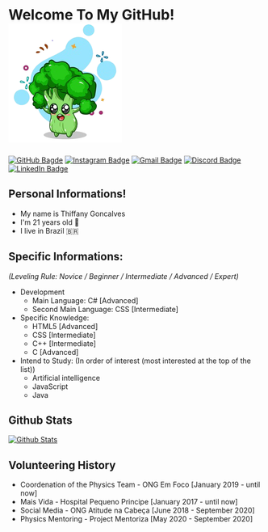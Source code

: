 # Welcome To My GitHub! ![Brocolinho](./images/brocolinho.png)
  
[![GitHub Bagde](https://img.shields.io/badge/-Follow%20Me!-3264ad?style=flat-square&labelColor=3264ad&logo=github&logoColor=white)](https://github.com/thiffany33)
[![Instagram Badge](https://img.shields.io/badge/-@Thiffany-3264ad?style=flat-square&labelColor=3264ad&logo=instagram&logoColor=white&link=https://instagram.com/thiffany33)](https://instagram.com/thiffany33)
[![Gmail Badge](https://img.shields.io/badge/-thiffanygabrielle48@gmail.com-3264ad?style=flat-square&labelColor=3264ad&logo=Gmail&logoColor=white&link=mailto:thiffanygabrielle48@gmail.com)](mailto:thiffanygabrielle48@gmail.com)
[![Discord Badge](https://img.shields.io/badge/-@brocoliss%237872-3264ad?style=flat-square&labelColor=3264ad&logo=discord&logoColor=white)](https://discord.com/users/757027493495570513)
[![LinkedIn Badge](https://img.shields.io/badge/-@thiffany33-3264ad?style=flat-square&labelColor=3264ad&logo=linkedin&logoColor=white)](https://www.linkedin.com/in/thiffany33/)

##  Personal Informations!
- My name is Thiffany Goncalves
- I'm 21 years old 🎉
- I live in Brazil 🇧🇷


## Specific Informations:
*(Leveling Rule: Novice / Beginner / Intermediate / Advanced / Expert)*
- Development
  - Main Language: C# [Advanced]
  - Second Main Language: CSS [Intermediate]
- Specific Knowledge:
  - HTML5 [Advanced]
  - CSS [Intermediate]
  - C++ [Intermediate]
  - C [Advanced]
- Intend to Study: (In order of interest (most interested at the top of the list))
  - Artificial intelligence
  - JavaScript 
  - Java

## Github Stats

[![Github Stats](https://github-readme-stats.vercel.app/api?username=thiffany33&show_icons=true&theme=midnight-purple&line_height=30&title_color=3264ad&icon_color=3264ad&count_private=true)](https://github.com/thiffany33)


## Volunteering History
- Coordenation of the Physics Team - ONG Em Foco [January 2019 - until now]
- Mais Vida - Hospital Pequeno Principe [January 2017 - until now]
- Social Media - ONG Atitude na Cabeça [June 2018 - September 2020]
- Physics Mentoring - Project Mentoriza [May 2020 - September 2020]
